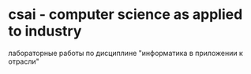 # csai - computer science as applied to industry
лабораторные работы по дисциплине "информатика в приложении к отрасли"
